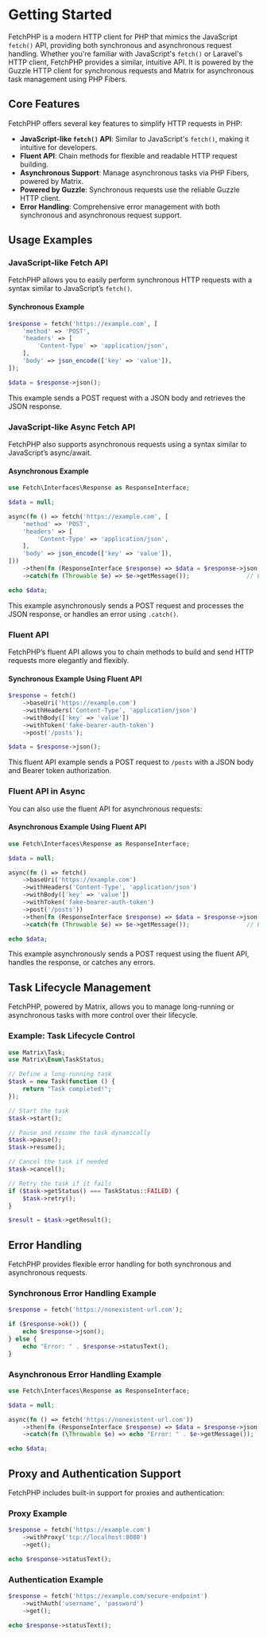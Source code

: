 # Getting Started

FetchPHP is a modern HTTP client for PHP that mimics the JavaScript `fetch()` API, providing both synchronous and asynchronous request handling. Whether you're familiar with JavaScript's `fetch()` or Laravel's HTTP client, FetchPHP provides a similar, intuitive API. It is powered by the Guzzle HTTP client for synchronous requests and Matrix for asynchronous task management using PHP Fibers.

## Core Features

FetchPHP offers several key features to simplify HTTP requests in PHP:

- **JavaScript-like `fetch()` API**: Similar to JavaScript's `fetch()`, making it intuitive for developers.
- **Fluent API**: Chain methods for flexible and readable HTTP request building.
- **Asynchronous Support**: Manage asynchronous tasks via PHP Fibers, powered by Matrix.
- **Powered by Guzzle**: Synchronous requests use the reliable Guzzle HTTP client.
- **Error Handling**: Comprehensive error management with both synchronous and asynchronous request support.

## Usage Examples

### JavaScript-like Fetch API

FetchPHP allows you to easily perform synchronous HTTP requests with a syntax similar to JavaScript’s `fetch()`.

#### **Synchronous Example**

```php
$response = fetch('https://example.com', [
    'method' => 'POST',
    'headers' => [
        'Content-Type' => 'application/json',
    ],
    'body' => json_encode(['key' => 'value']),
]);

$data = $response->json();
```

This example sends a POST request with a JSON body and retrieves the JSON response.

### JavaScript-like Async Fetch API

FetchPHP also supports asynchronous requests using a syntax similar to JavaScript’s async/await.

#### **Asynchronous Example**

```php
use Fetch\Interfaces\Response as ResponseInterface;

$data = null;

async(fn () => fetch('https://example.com', [
    'method' => 'POST',
    'headers' => [
        'Content-Type' => 'application/json',
    ],
    'body' => json_encode(['key' => 'value']),
]))
    ->then(fn (ResponseInterface $response) => $data = $response->json())  // Success handler
    ->catch(fn (Throwable $e) => $e->getMessage());                // Error handler

echo $data;
```

This example asynchronously sends a POST request and processes the JSON response, or handles an error using `.catch()`.

### Fluent API

FetchPHP’s fluent API allows you to chain methods to build and send HTTP requests more elegantly and flexibly.

#### **Synchronous Example Using Fluent API**

```php
$response = fetch()
    ->baseUri('https://example.com')
    ->withHeaders('Content-Type', 'application/json')
    ->withBody(['key' => 'value'])
    ->withToken('fake-bearer-auth-token')
    ->post('/posts');

$data = $response->json();
```

This fluent API example sends a POST request to `/posts` with a JSON body and Bearer token authorization.

### Fluent API in Async

You can also use the fluent API for asynchronous requests:

#### **Asynchronous Example Using Fluent API**

```php
use Fetch\Interfaces\Response as ResponseInterface;

$data = null;

async(fn () => fetch()
    ->baseUri('https://example.com')
    ->withHeaders('Content-Type', 'application/json')
    ->withBody(['key' => 'value'])
    ->withToken('fake-bearer-auth-token')
    ->post('/posts'))
    ->then(fn (ResponseInterface $response) => $data = $response->json())  // Success handler
    ->catch(fn (Throwable $e) => $e->getMessage());                // Error handler

echo $data;
```

This example asynchronously sends a POST request using the fluent API, handles the response, or catches any errors.

## Task Lifecycle Management

FetchPHP, powered by Matrix, allows you to manage long-running or asynchronous tasks with more control over their lifecycle.

### **Example: Task Lifecycle Control**

```php
use Matrix\Task;
use Matrix\Enum\TaskStatus;

// Define a long-running task
$task = new Task(function () {
    return "Task completed!";
});

// Start the task
$task->start();

// Pause and resume the task dynamically
$task->pause();
$task->resume();

// Cancel the task if needed
$task->cancel();

// Retry the task if it fails
if ($task->getStatus() === TaskStatus::FAILED) {
    $task->retry();
}

$result = $task->getResult();
```

## Error Handling

FetchPHP provides flexible error handling for both synchronous and asynchronous requests.

### **Synchronous Error Handling Example**

```php
$response = fetch('https://nonexistent-url.com');

if ($response->ok()) {
    echo $response->json();
} else {
    echo "Error: " . $response->statusText();
}
```

### **Asynchronous Error Handling Example**

```php
use Fetch\Interfaces\Response as ResponseInterface;

$data = null;

async(fn () => fetch('https://nonexistent-url.com'))
    ->then(fn (ResponseInterface $response) => $data = $response->json())
    ->catch(fn (\Throwable $e) => echo "Error: " . $e->getMessage());

echo $data;
```

## Proxy and Authentication Support

FetchPHP includes built-in support for proxies and authentication:

### **Proxy Example**

```php
$response = fetch('https://example.com')
    ->withProxy('tcp://localhost:8080')
    ->get();

echo $response->statusText();
```

### **Authentication Example**

```php
$response = fetch('https://example.com/secure-endpoint')
    ->withAuth('username', 'password')
    ->get();

echo $response->statusText();
```
